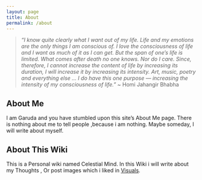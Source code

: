 ```yaml
---
layout: page
title: About
permalink: /about
---
```

>*“I know quite clearly what I want out of my life. Life and my emotions are the only things I am conscious of. I love the consciousness of life and I want as much of it as I can get. But the span of one’s life is limited. What comes after death no one knows. Nor do I care. Since, therefore, I cannot increase the content of life by increasing its duration, I will increase it by increasing its intensity. Art, music, poetry and everything else … I do have this one purpose — increasing the intensity of my consciousness of life.”* ~ Homi Jahangir Bhabha

## About Me
I am Garuda and you have stumbled upon this site’s About Me page. There is nothing about me to tell people ,because i am nothing. Maybe someday, I will write about myself.

## About This Wiki
This is a Personal wiki named Celestial Mind. In this Wiki i will write about my Thoughts , Or post images which i liked in <a href="visuals.md">Visuals</a>. 
